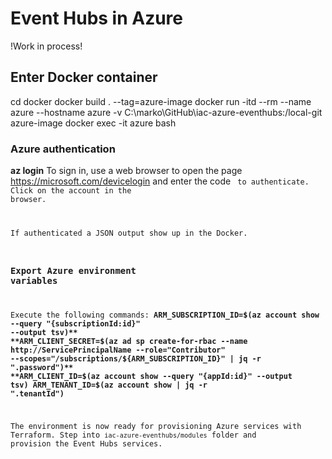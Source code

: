 # Event Hubs in Azure
!Work in process!

## Enter Docker container
cd docker
docker build . --tag=azure-image
docker run -itd --rm --name azure --hostname azure -v C:\marko\GitHub\iac-azure-eventhubs:/local-git azure-image
docker exec -it azure bash

### Azure authentication
**az login**
To sign in, use a web browser to open the page https://microsoft.com/devicelogin and enter the code <CODE> to authenticate.
Click on the account in the browser.

If authenticated a JSON output show up in the Docker.

### Export Azure environment variables
Execute the following commands:
**ARM_SUBSCRIPTION_ID=$(az account show --query "{subscriptionId:id}" --output tsv)**
**ARM_CLIENT_SECRET=$(az ad sp create-for-rbac --name http://ServicePrincipalName --role="Contributor" --scopes="/subscriptions/${ARM_SUBSCRIPTION_ID}" | jq -r ".password")**
**ARM_CLIENT_ID=$(az account show --query "{appId:id}" --output tsv)**
**ARM_TENANT_ID=$(az account show | jq -r ".tenantId")**

The environment is now ready for provisioning Azure services with Terraform. Step into `iac-azure-eventhubs/modules` folder and provision the Event Hubs services.
